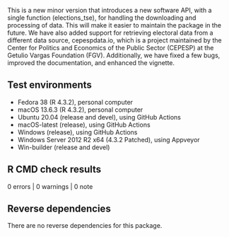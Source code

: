 This is a new minor version that introduces a new software API, with a single function (elections_tse), for handling the downloading and processing of data. This will make it easier to maintain the package in the future. We have also added support for retrieving electoral data from a different data source, cepespdata.io, which is a project maintained by the Center for Politics and Economics of the Public Sector (CEPESP) at the Getulio Vargas Foundation (FGV). Additionally, we have fixed a few bugs, improved the documentation, and enhanced the vignette.

## Test environments

* Fedora 38 (R 4.3.2), personal computer
* macOS 13.6.3 (R 4.3.2), personal computer
* Ubuntu 20.04 (release and devel), using GitHub Actions
* macOS-latest (release), using GitHub Actions
* Windows (release), using GitHub Actions
* Windows Server 2012 R2 x64 (4.3.2 Patched), using Appveyor
* Win-builder (release and devel)

## R CMD check results

0 errors | 0 warnings | 0 note

## Reverse dependencies

There are no reverse dependencies for this package.
